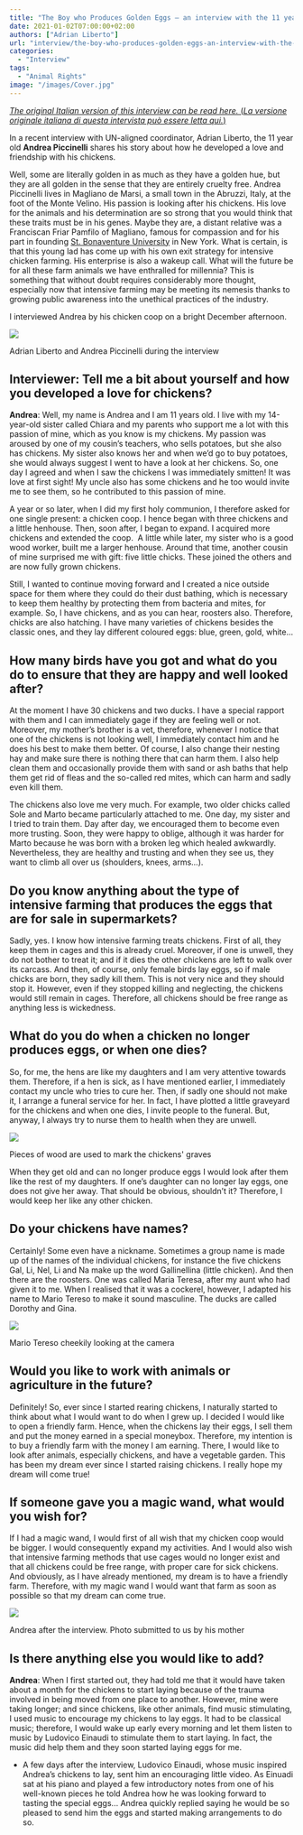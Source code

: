 ```yaml
---
title: "The Boy who Produces Golden Eggs – an interview with the 11 year old Andrea Piccinelli"
date: 2021-01-02T07:00:00+02:00
authors: ["Adrian Liberto"]
url: "interview/the-boy-who-produces-golden-eggs-an-interview-with-the-11-year-old-andrea-piccinelli"
categories:
  - "Interview"
tags:
  - "Animal Rights"
image: "/images/Cover.jpg"
---
```


[_The original Italian version of this interview can be read here._ (_La versione originale italiana di questa intervista può essere letta qui._)](https://un-aligned.org/wp-content/uploads/2021/01/Il-ragazzo-che-produce-uova-doro.pdf)

In a recent interview with UN-aligned coordinator, Adrian Liberto, the 11 year old **Andrea Piccinelli** shares his story about how he developed a love and friendship with his chickens.

Well, some are literally golden in as much as they have a golden hue, but they are all golden in the sense that they are entirely cruelty free. Andrea Piccinelli lives in Magliano de Marsi, a small town in the Abruzzi, Italy, at the foot of the Monte Velino. His passion is looking after his chickens. His love for the animals and his determination are so strong that you would think that these traits must be in his genes. Maybe they are, a distant relative was a Franciscan Friar Pamfilo of Magliano, famous for compassion and for his part in founding [St. Bonaventure University](https://www.sbu.edu/) in New York. What is certain, is that this young lad has come up with his own exit strategy for intensive chicken farming. His enterprise is also a wakeup call. What will the future be for all these farm animals we have enthralled for millennia? This is something that without doubt requires considerably more thought, especially now that intensive farming may be meeting its nemesis thanks to growing public awareness into the unethical practices of the industry.

I interviewed Andrea by his chicken coop on a bright December afternoon.

![](/images/2-2-1024x768.jpg)

Adrian Liberto and Andrea Piccinelli during the interview


## **Interviewer: Tell me a bit about yourself and how you developed a love for chickens?** 

**Andrea**: Well, my name is Andrea and I am 11 years old. I live with my 14-year-old sister called Chiara and my parents who support me a lot with this passion of mine, which as you know is my chickens. My passion was aroused by one of my cousin’s teachers, who sells potatoes, but she also has chickens. My sister also knows her and when we’d go to buy potatoes, she would always suggest I went to have a look at her chickens. So, one day I agreed and when I saw the chickens I was immediately smitten! It was love at first sight! My uncle also has some chickens and he too would invite me to see them, so he contributed to this passion of mine.

A year or so later, when I did my first holy communion, I therefore asked for one single present: a chicken coop. I hence began with three chickens and a little henhouse. Then, soon after, I began to expand. I acquired more chickens and extended the coop.  A little while later, my sister who is a good wood worker, built me a larger henhouse. Around that time, another cousin of mine surprised me with gift: five little chicks. These joined the others and are now fully grown chickens.

Still, I wanted to continue moving forward and I created a nice outside space for them where they could do their dust bathing, which is necessary to keep them healthy by protecting them from bacteria and mites, for example. So, I have chickens, and as you can hear, roosters also. Therefore, chicks are also hatching. I have many varieties of chickens besides the classic ones, and they lay different coloured eggs: blue, green, gold, white...

## **How many birds have you got and what do you do to ensure that they are happy and well looked after?** 

At the moment I have 30 chickens and two ducks. I have a special rapport with them and I can immediately gage if they are feeling well or not. Moreover, my mother’s brother is a vet, therefore, whenever I notice that one of the chickens is not looking well, I immediately contact him and he does his best to make them better. Of course, I also change their nesting hay and make sure there is nothing there that can harm them. I also help clean them and occasionally provide them with sand or ash baths that help them get rid of fleas and the so-called red mites, which can harm and sadly even kill them.

The chickens also love me very much. For example, two older chicks called Sole and Marto became particularly attached to me. One day, my sister and I tried to train them. Day after day, we encouraged them to become even more trusting. Soon, they were happy to oblige, although it was harder for Marto because he was born with a broken leg which healed awkwardly. Nevertheless, they are healthy and trusting and when they see us, they want to climb all over us (shoulders, knees, arms...).

## **Do you know anything about the type of intensive farming that produces the eggs that are for sale in supermarkets?**

Sadly, yes. I know how intensive farming treats chickens. First of all, they keep them in cages and this is already cruel. Moreover, if one is unwell, they do not bother to treat it; and if it dies the other chickens are left to walk over its carcass. And then, of course, only female birds lay eggs, so if male chicks are born, they sadly kill them. This is not very nice and they should stop it. However, even if they stopped killing and neglecting, the chickens would still remain in cages. Therefore, all chickens should be free range as anything less is wickedness.

## **What do you do when a chicken no longer produces eggs, or when one dies?**

So, for me, the hens are like my daughters and I am very attentive towards them. Therefore, if a hen is sick, as I have mentioned earlier, I immediately contact my uncle who tries to cure her. Then, if sadly one should not make it, I arrange a funeral service for her. In fact, I have plotted a little graveyard for the chickens and when one dies, I invite people to the funeral. But, anyway, I always try to nurse them to health when they are unwell.

![](/images/3-2-1024x768.jpg)

Pieces of wood are used to mark the chickens' graves


When they get old and can no longer produce eggs I would look after them like the rest of my daughters. If one’s daughter can no longer lay eggs, one does not give her away. That should be obvious, shouldn’t it? Therefore, I would keep her like any other chicken.

## **Do your chickens have names?**

Certainly! Some even have a nickname. Sometimes a group name is made up of the names of the individual chickens, for instance the five chickens Gal, Li, Nel, Li and Na make up the word Gallinellina (little chicken). And then there are the roosters. One was called Maria Teresa, after my aunt who had given it to me. When I realised that it was a cockerel, however, I adapted his name to Mario Tereso to make it sound masculine. The ducks are called Dorothy and Gina.

![](/images/4-2-1024x741.jpg)

Mario Tereso cheekily looking at the camera


## **Would you like to work with animals or agriculture in the future?**

Definitely! So, ever since I started rearing chickens, I naturally started to think about what I would want to do when I grew up. I decided I would like to open a friendly farm. Hence, when the chickens lay their eggs, I sell them and put the money earned in a special moneybox. Therefore, my intention is to buy a friendly farm with the money I am earning. There, I would like to look after animals, especially chickens, and have a vegetable garden. This has been my dream ever since I started raising chickens. I really hope my dream will come true!

## **If someone gave you a magic wand, what would you wish for?**

If I had a magic wand, I would first of all wish that my chicken coop would be bigger. I would consequently expand my activities. And I would also wish that intensive farming methods that use cages would no longer exist and that all chickens could be free range, with proper care for sick chickens. And obviously, as I have already mentioned, my dream is to have a friendly farm. Therefore, with my magic wand I would want that farm as soon as possible so that my dream can come true.

![](/images/Andrea-copy-732x1024.jpg)

Andrea after the interview. Photo submitted to us by his mother


## **Is there anything else you would like to add?**

**Andrea**: When I first started out, they had told me that it would have taken about a month for the chickens to start laying because of the trauma involved in being moved from one place to another. However, mine were taking longer; and since chickens, like other animals, find music stimulating, I used music to encourage my chickens to lay eggs. It had to be classical music; therefore, I would wake up early every morning and let them listen to music by Ludovico Einaudi to stimulate them to start laying. In fact, the music did help them and they soon started laying eggs for me.

- A few days after the interview, Ludovico Einaudi, whose music inspired Andrea’s chickens to lay, sent him an encouraging little video. As Einuadi sat at his piano and played a few introductory notes from one of his well-known pieces he told Andrea how he was looking forward to tasting the special eggs... Andrea quickly replied saying he would be so pleased to send him the eggs and started making arrangements to do so.
